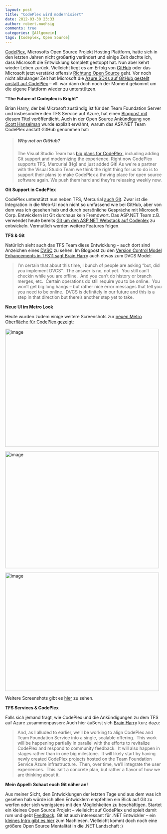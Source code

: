 ```yaml
---
layout: post
title: "CodePlex wird modernisiert"
date: 2012-03-30 23:33
author: robert.muehsig
comments: true
categories: [Allgemein]
tags: [Codeplex, Open Source]
---
```

<p><a href="http://codeplex.com">CodePlex</a>, Microsofts Open Source Projekt Hosting Plattform, hatte sich in den letzten Jahren nicht großartig verändert und einige Zeit dachte ich, dass Microsoft die Entwicklung komplett gestoppt hat. Nun aber kehrt wieder Leben zurück. Vielleicht liegt es am Erfolg von <a href="http://github.com">GitHub</a> oder das Microsoft jetzt verstärkt offensiv <a href="http://code-inside.de/blog/2012/03/29/der-asp-net-webstack-ist-open-source/">Richtung Open Source</a> geht. Vor noch nicht allzulanger Zeit hat Microsoft die <a href="http://code-inside.de/blog/2011/12/12/windows-azure-sdk-fr-node-js-co-und-das-auf-github/">Azure SDKs auf GitHub gestellt anstatt auf CodePlex</a> – vll. war dann doch noch der Moment gekommt um die eigene Plattform wieder zu unterstützen.</p> <p><strong>“The Future of Codeplex is Bright”</strong></p> <p>Brian Harry, der bei Microsoft zuständig ist für den Team Foundation Server und insbesondere den TFS Service auf Azure, hat einen <a href="http://blogs.msdn.com/b/bharry/archive/2012/03/22/the-future-of-codeplex-is-bright.aspx">Blogpost mit diesem Titel</a> veröffentlicht. Auch in der Open <a href="http://www.hanselman.com/blog/ASPNETMVC4ASPNETWebAPIAndASPNETWebPagesV2RazorNowAllOpenSourceWithContributions.aspx">Source Ankündigung von Scott Hanselman</a> wurde explizit erwähnt, warum das ASP.NET Team CodePlex anstatt GitHub genommen hat:</p> <blockquote> <h5>Why not on GitHub?</h5> <p>The Visual Studio Team has <a href="http://blogs.msdn.com/b/bharry/archive/2012/03/22/the-future-of-codeplex-is-bright.aspx">big plans for CodePlex</a>, including adding Git support and modernizing the experience. Right now CodePlex supports TFS, Mercurial (Hg) and just added Git! As we're a partner with the Visual Studio Team we think the right thing for us to do is to support their plans to make CodePlex a thriving place for open source software again. We push them hard and they're releasing weekly now.</p></blockquote> <p><strong>Git Support in CodePlex</strong></p> <p>CodePlex unterstützt nun neben TFS, Mercurial <a href="http://blogs.msdn.com/b/codeplex/archive/2012/03/21/git-commit-m-codeplex-now-supports-git.aspx">auch Git</a>. Zwar ist die Integration in die Web-UI noch nicht so umfassend wie bei GitHub, aber von dem was ich gesehen hab und durch persönliche Gespräche mit Microsoft Corp. Entwicklern ist Git durchaus kein Fremdwort. Das ASP.NET Team z.B. verwendet heute bereits <a href="http://aspnetwebstack.codeplex.com/SourceControl/list/changesets">Git um den ASP.NET Webstack auf Codeplex</a> zu entwickeln. Vermutlich werden weitere Features folgen.</p> <p><strong>TFS &amp; Git</strong></p> <p>Natürlich sieht auch das TFS Team diese Entwicklung – auch dort sind Anzeichen eines <a href="http://en.wikipedia.org/wiki/Distributed_revision_control">DVSC</a> zu sehen. Im Blogpost zu den <a href="http://blogs.msdn.com/b/bharry/archive/2011/08/02/version-control-model-enhancements-in-tfs-11.aspx">Version Control Model Enhancements in TFS11 sagt Brain Harry</a> auch etwas zum DVCS Model:</p> <blockquote> <p>I’m certain that about this time, I bunch of people are asking “but, did you implement DVCS”.&nbsp; The answer is no, not yet.&nbsp; You still can’t checkin while you are offline.&nbsp; And you can’t do history or branch merges, etc.&nbsp; Certain operations do still require you to be online.&nbsp; You won’t get big long hangs – but rather nice error messages that tell you you need to be online.&nbsp; DVCS is definitely in our future and this is a step in that direction but there’s another step yet to take.</p></blockquote> <p><strong>Neue UI im Metro Look</strong></p> <p>Heute wurden zudem einige weitere Screenshots zur <a href="http://blogs.msdn.com/b/codeplex/archive/2012/03/30/new-codeplex-ui-coming-soon.aspx">neuen Metro Oberfläche für CodePlex gezeigt</a>:</p> <p><a href="{{BASE_PATH}}/assets/wp-images/image1486.png"><img style="background-image: none; border-bottom: 0px; border-left: 0px; padding-left: 0px; padding-right: 0px; display: inline; border-top: 0px; border-right: 0px; padding-top: 0px" title="image" border="0" alt="image" src="{{BASE_PATH}}/assets/wp-images/image_thumb657.png" width="492" height="379"></a></p> <p><a href="{{BASE_PATH}}/assets/wp-images/image1487.png"><img style="background-image: none; border-bottom: 0px; border-left: 0px; padding-left: 0px; padding-right: 0px; display: inline; border-top: 0px; border-right: 0px; padding-top: 0px" title="image" border="0" alt="image" src="{{BASE_PATH}}/assets/wp-images/image_thumb658.png" width="493" height="375"></a></p> <p><a href="{{BASE_PATH}}/assets/wp-images/image1488.png"><img style="background-image: none; border-bottom: 0px; border-left: 0px; padding-left: 0px; padding-right: 0px; display: inline; border-top: 0px; border-right: 0px; padding-top: 0px" title="image" border="0" alt="image" src="{{BASE_PATH}}/assets/wp-images/image_thumb659.png" width="493" height="380"></a></p> <p>Weitere Screenshots gibt es <a href="http://blogs.msdn.com/b/codeplex/archive/2012/03/30/new-codeplex-ui-coming-soon.aspx">hier</a> zu sehen.</p> <p><strong>TFS Services &amp; CodePlex</strong></p> <p>Falls sich jemand fragt, wie CodePlex und die Ankündigungen zu dem TFS auf Azure zusammenpassen: Auch hier äußerst sich <a href="http://blogs.msdn.com/b/bharry/archive/2012/03/22/the-future-of-codeplex-is-bright.aspx">Brain Harry</a> kurz dazu:</p> <blockquote> <p>And, as I alluded to earlier, we’ll be working to align CodePlex and Team Foundation Service into a single, scalable offering.&nbsp; This work will be happening partially in parallel with the efforts to revitalize CodePlex and respond to community feedback.&nbsp; It will also happen in stages rather than in one big milestone.&nbsp; It will likely start by having newly created CodePlex projects hosted on the Team Foundation Service Azure infrastructure.&nbsp; Then, over time, we’ll integrate the user experiences.&nbsp; This isn’t a concrete plan, but rather a flavor of how we are thinking about it.</p></blockquote> <p><strong>Mein Appell: Schaut euch Git näher an!</strong></p> <p>Aus meiner Sicht, den Entwicklungen der letzten Tage und aus dem was ich gesehen hab würde ich allen Entwicklern empfehlen ein Blick auf Git zu werfen oder sich wenigstens mit den Möglichkeiten zu beschäftigen. Startet ein kleines Open Source Projekt – vielleicht auf CodePlex und spielt damit rum und gebt <a href="http://codeplex.codeplex.com/workitem/list/basic">Feedback</a>. Git ist auch interessant für .NET Entwickler – ein <a href="http://code-inside.de/blog/2011/08/05/einstieg-in-git-fr-net-entwickler/">kleines Intro gibt es hier</a> zum Nachlesen. Vielleicht kommt doch noch eine größere Open Source Mentalität in die .NET Landschaft :)</p>
